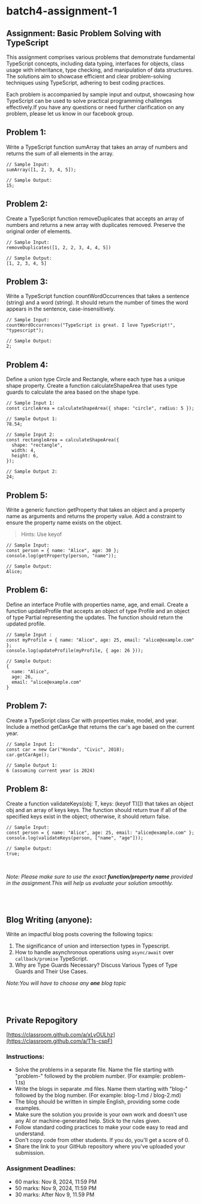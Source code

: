 # batch4-assignment-1

## Assignment: Basic Problem Solving with TypeScript

This assignment comprises various problems that demonstrate fundamental TypeScript concepts, including data typing, interfaces for objects, class usage with inheritance, type checking, and manipulation of data structures. The solutions aim to showcase efficient and clear problem-solving techniques using TypeScript, adhering to best coding practices.

Each problem is accompanied by sample input and output, showcasing how TypeScript can be used to solve practical programming challenges effectively.If you have any questions or need further clarification on any problem, please let us know in our facebook group.

## Problem 1:

Write a TypeScript function sumArray that takes an array of numbers and returns the sum of all elements in the array.

```tsx
// Sample Input:
sumArray([1, 2, 3, 4, 5]);

// Sample Output:
15;
```

## Problem 2:

Create a TypeScript function removeDuplicates that accepts an array of numbers and returns a new array with duplicates removed. Preserve the original order of elements.

```tsx
// Sample Input:
removeDuplicates([1, 2, 2, 3, 4, 4, 5])

// Sample Output:
[1, 2, 3, 4, 5]

```

## Problem 3:

Write a TypeScript function countWordOccurrences that takes a sentence (string) and a word (string). It should return the number of times the word appears in the sentence, case-insensitively.

```tsx
// Sample Input:
countWordOccurrences("TypeScript is great. I love TypeScript!", "typescript");

// Sample Output:
2;
```

## Problem 4:

Define a union type Circle and Rectangle, where each type has a unique shape property. Create a function calculateShapeArea that uses type guards to calculate the area based on the shape type.

```tsx
// Sample Input 1:
const circleArea = calculateShapeArea({ shape: "circle", radius: 5 });

// Sample Output 1:
78.54;

// Sample Input 2:
const rectangleArea = calculateShapeArea({
  shape: "rectangle",
  width: 4,
  height: 6,
});

// Sample Output 2:
24;
```

## Problem 5:

Write a generic function getProperty that takes an object and a property name as arguments and returns the property value. Add a constraint to ensure the property name exists on the object.

> Hints: Use keyof

```tsx
// Sample Input:
const person = { name: "Alice", age: 30 };
console.log(getProperty(person, "name"));

// Sample Output:
Alice;
```

## Problem 6:

Define an interface Profile with properties name, age, and email. Create a function updateProfile that accepts an object of type Profile and an object of type Partial<Profile> representing the updates. The function should return the updated profile.

```tsx
// Sample Input :
const myProfile = { name: "Alice", age: 25, email: "alice@example.com" };
console.log(updateProfile(myProfile, { age: 26 }));

// Sample Output:
{
  name: "Alice",
  age: 26,
  email: "alice@example.com"
}
```

## Problem 7:

Create a TypeScript class Car with properties make, model, and year. Include a method getCarAge that returns the car's age based on the current year.

```tsx
// Sample Input 1:
const car = new Car("Honda", "Civic", 2018);
car.getCarAge();

// Sample Output 1:
6 (assuming current year is 2024)
```

## Problem 8:

Create a function validateKeys<T>(obj: T, keys: (keyof T)[]) that takes an object obj and an array of keys keys. The function should return true if all of the specified keys exist in the object; otherwise, it should return false.

```tsx
// Sample Input:
const person = { name: "Alice", age: 25, email: "alice@example.com" };
console.log(validateKeys(person, ["name", "age"]));

// Sample Output:
true;
```
</br>

_Note: Please make sure to use the exact **function/property name** provided in the assignment.This will help us evaluate your solution smoothly._

</br>
</br>

## Blog Writing (anyone):

Write an impactful blog posts covering the following topics:

1. The significance of union and intersection types in Typescript.
2. How to handle asynchronous operations using `async/await` over `callback/promise` TypeScript.
3. Why are Type Guards Necessary? Discuss Various Types of Type Guards and Their Use Cases.

_Note:You will have to choose any **one** blog topic_

</br>
</br>

## Private Repogitory

[https://classroom.github.com/a/xLyOULhz](https://classroom.github.com/a/T1s-cspF)

### Instructions:

- Solve the problems in a separate file. Name the file starting with "problem-" followed by the problem number.
  (For example: problem-1.ts)
- Write the blogs in separate .md files. Name them starting with "blog-" followed by the blog number.
  (For example: blog-1.md / blog-2.md)
- The blog should be written in simple English, providing some code examples.
- Make sure the solution you provide is your own work and doesn't use any AI or machine-generated help. Stick to the rules given.
- Follow standard coding practices to make your code easy to read and understand.
- Don't copy code from other students. If you do, you'll get a score of 0.
- Share the link to your GitHub repository where you've uploaded your submission.

### Assignment Deadlines:

- 60 marks: Nov 8, 2024, 11:59 PM
- 50 marks: Nov 9, 2024, 11:59 PM
- 30 marks: After Nov 9, 11.59 PM
